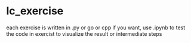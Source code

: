 # lc_exercise
each exercise is written in .py or go or cpp if you want, use .ipynb to test the code in exercist to visualize the result or intermediate steps